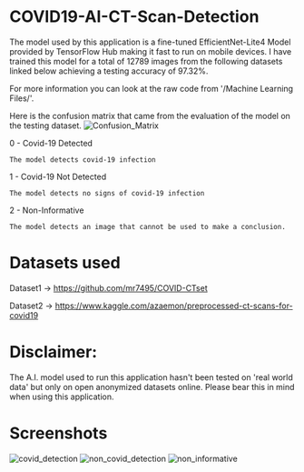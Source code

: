 # COVID19-AI-CT-Scan-Detection

The model used by this application is a fine-tuned EfficientNet-Lite4 Model provided by TensorFlow Hub making it fast to run on mobile devices. 
I have trained this model for a total of 12789 images from the following datasets linked below achieving a testing accuracy of 97.32%.

For more information you can look at the raw code from '/Machine Learning Files/'.

Here is the confusion matrix that came from the evaluation of the model on the testing dataset.
![Confusion_Matrix](/images/confusion_matrix.png)

0 - Covid-19 Detected


    The model detects covid-19 infection
    
1 - Covid-19 Not Detected 


    The model detects no signs of covid-19 infection
2 - Non-Informative


    The model detects an image that cannot be used to make a conclusion.


# Datasets used

Dataset1 -> https://github.com/mr7495/COVID-CTset

Dataset2 -> https://www.kaggle.com/azaemon/preprocessed-ct-scans-for-covid19

# Disclaimer:

The A.I. model used to run this application hasn't been tested on 'real world data' but only on open anonymized datasets online. Please bear this in mind when using this application.


# Screenshots
![covid_detection](/images/covid_infected.png)
![non_covid_detection](/images/covid_not_infected.png)
![non_informative](/images/not_informative.png)


